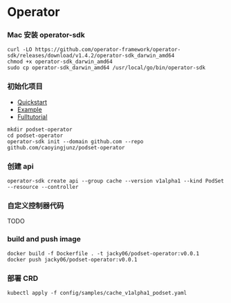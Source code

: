 # Operator

### Mac 安装 operator-sdk

```
curl -LO https://github.com/operator-framework/operator-sdk/releases/download/v1.4.2/operator-sdk_darwin_amd64
chmod +x operator-sdk_darwin_amd64
sudo cp operator-sdk_darwin_amd64 /usr/local/go/bin/operator-sdk
```

### 初始化项目
* [Quickstart](https://sdk.operatorframework.io/docs/building-operators/golang/quickstart/)
* [Example](http://www.dockone.io/article/8733)
* [Fulltutorial](https://sdk.operatorframework.io/docs/building-operators/golang/tutorial/)

```
mkdir podset-operator
cd podset-operator
operator-sdk init --domain github.com --repo github.com/caoyingjunz/podset-operator
```

### 创建 api

```
operator-sdk create api --group cache --version v1alpha1 --kind PodSet --resource --controller
```

### 自定义控制器代码
TODO

### build and push image

```
docker build -f Dockerfile . -t jacky06/podset-operator:v0.0.1
docker push jacky06/podset-operator:v0.0.1
```

### 部署 CRD
```
kubectl apply -f config/samples/cache_v1alpha1_podset.yaml
```
